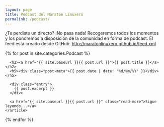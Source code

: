 ```yaml
---
layout: page
title: Podcast del Maratón Linuxero
permalink: /podcast/
---
```


¿Te perdiste un directo? ¡No pasa nada! Recogeremos todos los momentos y los pondremos a disposición de la comunidad en forma de podcast.
El feed está creado desde GitHub: <http://maratonlinuxero.github.io/feed.xml>



  <div class="posts">
  {% for post in site.categories.Podcast %}
    <article class="post">

      <h2><a href="{{ site.baseurl }}{{ post.url }}">{{ post.title }}</a></h2>
      <h5><div class="post-meta">{{ post.date | date: "%d/%m/%Y" }}</div></h5>

      <div class="entry">
        {{ post.excerpt }}
      </div>

      <a href="{{ site.baseurl }}{{ post.url }}" class="read-more">Sigue leyendo...</a>
    </article>
  {% endfor %}
</div>

